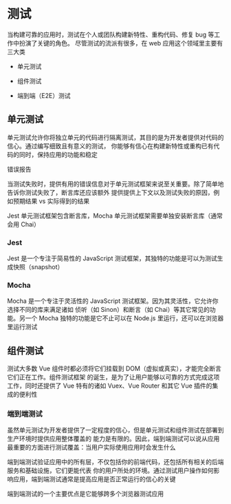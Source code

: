 # 测试

当构建可靠的应用时，测试在个人或团队构建新特性、重构代码、修复 bug 等工作中扮演了关键的角色。
尽管测试的流派有很多，在 web 应用这个领域里主要有三大类

- 单元测试

- 组件测试

- 端到端（E2E）测试

## 单元测试

单元测试允许你将独立单元的代码进行隔离测试，其目的是为开发者提供对代码的信心。通过编写细致且有意义的测试，
你能够有信心在构建新特性或重构已有代码的同时，保持应用的功能和稳定

错误报告

当测试失败时，提供有用的错误信息对于单元测试框架来说至关重要。除了简单地告诉你测试失败了，断言库还应该额外
提供提供上下文以及测试失败的原因，例如预期结果 vs 实际得到的结果

Jest 单元测试框架包含断言库，Mocha 单元测试框架需要单独安装断言库（通常会用 Chai）

### Jest

Jest 是一个专注于简易性的 JavaScript 测试框架，其独特的功能是可以为测试生成快照（snapshot）

### Mocha

Mocha 是一个专注于灵活性的 JavaScript 测试框架。因为其灵活性，它允许你选择不同的库来满足诸如
侦听（如 Sinon）和断言（如 Chai）等其它常见的功能。另一个 Mocha 独特的功能是它不止可以在 Node.js
里运行，还可以在浏览器里运行测试

## 组件测试

测试大多数 Vue 组件时都必须将它们挂载到 DOM（虚拟或真实），才能完全断言它们正在工作。组件测试框架
的诞生，是为了让用户能够以可靠的方式完成这项工作，同时还提供了 Vue 特有的诸如 Vuex、Vue Router
和其它 Vue 插件的集成的便利性

### 端到端测试

虽然单元测试为开发者提供了一定程度的信心，但是单元测试和组件测试在部署到生产环境时提供应用整体覆盖的
能力是有限的。因此，端到端测试可以说从应用最重要的方面进行测试覆盖：当用户实际使用应用时会发生什么

端到端测试验证应用中的所有层，不仅包括你的前端代码，还包括所有相关的后端服务和基础设施，它们更能代表
你的用户所处的环境。通过测试用户操作如何影响应用，端到端测试通常是提高应用是否正常运行的信心的关键

端到端测试的一个主要优点是它能够跨多个浏览器测试应用
